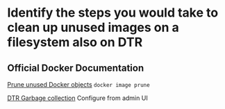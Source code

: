 # Identify the steps you would take to clean up unused images on a filesystem also on DTR

## Official Docker Documentation

[Prune unused Docker objects](https://docs.docker.com/engine/admin/pruning/)
```docker image prune```

[DTR Garbage collection](https://docs.docker.com/datacenter/dtr/2.3/guides/admin/configure/garbage-collection/)
Configure from admin UI

